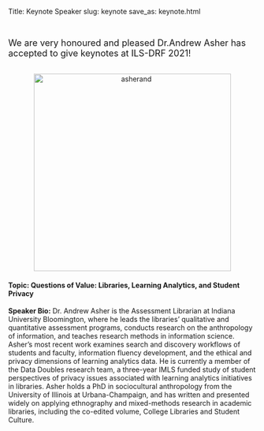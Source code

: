 Title: Keynote Speaker
slug: keynote
save_as: keynote.html

<br>

<font size="4">We are very honoured and pleased Dr.Andrew Asher has accepted to give keynotes at ILS-DRF 2021!</font>

<br>

<div style="text-align: center;"><img alt="asherand" src="{filename}../images/asherand.jpg" width="400"></div>

#### **Topic: Questions of Value: Libraries, Learning Analytics, and Student Privacy**


**Speaker Bio:** Dr. Andrew Asher is the Assessment Librarian at Indiana University Bloomington, where he leads the libraries’ qualitative and quantitative assessment programs, conducts research on the anthropology of information, and teaches research methods in information science.  Asher’s most recent work examines search and discovery workflows of students and faculty, information fluency development, and the ethical and privacy dimensions of learning analytics data.  He is currently a member of the Data Doubles research team, a three-year IMLS funded study of student perspectives of privacy issues associated with learning analytics initiatives in libraries.    Asher holds a PhD in sociocultural anthropology from the University of Illinois at Urbana-Champaign, and has written and presented widely on applying ethnography and mixed-methods research in academic libraries, including the co-edited volume, College Libraries and Student Culture.




<br>
